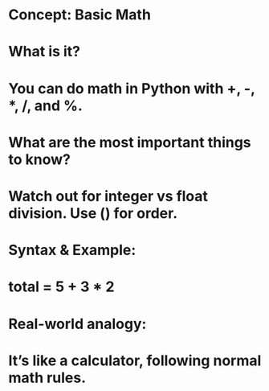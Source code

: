 # Concept: Basic Math

# What is it?
# You can do math in Python with +, -, *, /, and %.

# What are the most important things to know?
# Watch out for integer vs float division. Use () for order.

# Syntax & Example:
# total = 5 + 3 * 2

# Real-world analogy:
# It’s like a calculator, following normal math rules.